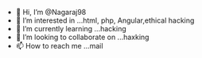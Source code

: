- 👋 Hi, I’m @Nagaraj98
- 👀 I’m interested in ...html, php, Angular,ethical hacking
- 🌱 I’m currently learning ...hacking
- 💞️ I’m looking to collaborate on ...haxking
- 📫 How to reach me ...mail

<!---
Nagaraj98/Nagaraj98 is a ✨ special ✨ repository because its `README.md` (this file) appears on your GitHub profile.
You can click the Preview link to take a look at your changes.
--->
